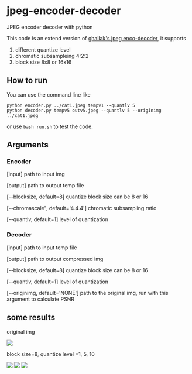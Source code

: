 # jpeg-encoder-decoder
JPEG encoder decoder with python

This code is an extend version of [ghallak's jpeg enco-decoder](https://github.com/ghallak/jpeg-python), it supports
1. different quantize level
2. chromatic subsampleing 4:2:2
3. block size 8x8 or 16x16

## How to run
You can use the command line like

```
python encoder.py ../cat1.jpeg tempv1 --quantlv 5
python decoder.py tempv5 outv5.jpeg --quantlv 5 --originimg ../cat1.jpeg
```

or use `bash run.sh` to test the code.

## Arguments
### Encoder
[input] path to input img

[output] path to output temp file

[--blocksize, default=8] quantize block size can be 8 or 16

[--chromascale", default='4.4.4'] chromatic subsampling ratio

[--quantlv, default=1] level of quantization

### Decoder
[input] path to input temp file

[output] path to output compressed img

[--blocksize, default=8] quantize block size can be 8 or 16

[--quantlv, default=1] level of quantization

[--originimg, default='NONE'] path to the original img, run with this argument to calculate PSNR

## some results
original img

![](https://i.imgur.com/Tie6VWK.jpg)

block size=8, quantize level =1, 5, 10

![](https://i.imgur.com/umQLpcW.jpg)
![](https://i.imgur.com/eOZ4qvi.jpg)
![](https://i.imgur.com/sZDGKwh.jpg)

